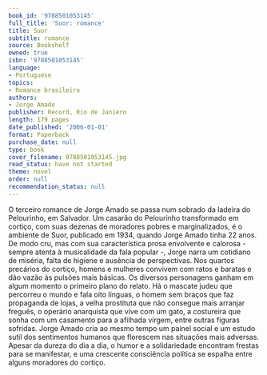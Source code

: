 ```yaml
---
book_id: '9788501053145'
full_title: 'Suor: romance'
title: Suor
subtitle: romance
source: Bookshelf
owned: true
isbn: '9788501053145'
language:
- Portuguese
topics:
- Romance brasileiro
authors:
- Jorge Amado
publisher: Record, Rio de Janiero
length: 179 pages
date_published: '2006-01-01'
format: Paperback
purchase_date: null
type: book
cover_filename: 9788501053145.jpg
read_status: have not started
theme: novel
order: null
recommendation_status: null
---
```

O terceiro romance de Jorge Amado se passa num sobrado da ladeira do Pelourinho, em Salvador. Um casarão do Pelourinho transformado em cortiço, com suas dezenas de moradores pobres e marginalizados, é o ambiente de Suor, publicado em 1934, quando Jorge Amado tinha 22 anos. De modo cru, mas com sua característica prosa envolvente e calorosa - sempre atenta à musicalidade da fala popular -, Jorge narra um cotidiano de miséria, falta de higiene e ausência de perspectivas. Nos quartos precários do cortiço, homens e mulheres convivem com ratos e baratas e dão vazão às pulsões mais básicas. Os diversos personagens ganham em algum momento o primeiro plano do relato. Há o mascate judeu que percorreu o mundo e fala oito línguas, o homem sem braços que faz propaganda de lojas, a velha prostituta que não consegue mais arranjar freguês, o operário anarquista que vive com um gato, a costureira que sonha com um casamento para a afilhada virgem, entre outras figuras sofridas. Jorge Amado cria ao mesmo tempo um painel social e um estudo sutil dos sentimentos humanos que florescem nas situações mais adversas. Apesar da dureza do dia a dia, o humor e a solidariedade encontram frestas para se manifestar, e uma crescente consciência política se espalha entre alguns moradores do cortiço.

